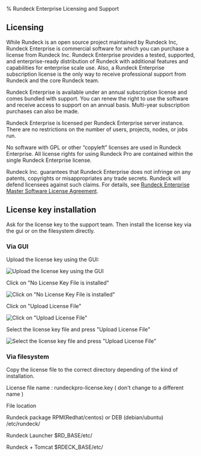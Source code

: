 % Rundeck Enterprise Licensing and Support

## Licensing

While Rundeck is an open source project maintained by Rundeck Inc, Rundeck Enterprise is commercial software for which you can purchase a license from Rundeck Inc. Rundeck Enterprise provides a tested, supported, and enterprise-ready distribution of Rundeck with additional features and capabilities for enterprise scale use. Also, a Rundeck Enterprise subscription license is the only way to receive professional support from Rundeck and the core Rundeck team.

Rundeck Enterprise is available under an annual subscription license and comes bundled with support. You can renew the right to use the software and receive access to support on an annual basis. Multi-year subscription purchases can also be made.

Rundeck Enterprise is licensed per Rundeck Enterprise server instance. There are no restrictions on the number of users, projects, nodes, or jobs run.  

No software with GPL or other “copyleft” licenses are used in Rundeck Enterprise. All license rights for using Rundeck Pro are contained within the single Rundeck Enterprise license.

Rundeck Inc. guarantees that Rundeck Enterprise does not infringe on any patents, copyrights or misappropriates any trade secrets. Rundeck will defend licensees against such claims. For details, see [Rundeck Enterprise Master Software License Agreement](http://support.rundeck.com/customer/portal/articles/2723878-rundeckpro-license
).

## License key installation

Ask for the license key to the support team. Then install the license key via the gui or on the filesystem directly.

### Via GUI

Upload the license key using the GUI:

![Upload the license key using the GUI](../../figures/license-key-gui-1.png)

Click on "No License Key File is installed"

![Click on "No License Key File is installed"](../../figures/license-key-gui-2.png)

Click on "Upload License File"

![Click on "Upload License File"](../../figures/license-key-gui-3.png)

Select the license key file and press "Upload License File"

![Select the license key file and press "Upload License File"](../../figures/license-key-gui-4.png)

### Via filesystem

Copy the license file to the correct directory depending of the kind of installation. 

License file name : rundeckpro-license.key ( don't change to a different name ) 


File location 

Rundeck package RPM(Redhat/centos) or DEB (debian/ubuntu)
/etc/rundeck/

Rundeck Launcher
$RD_BASE/etc/


Rundeck + Tomcat
$RDECK_BASE/etc/
